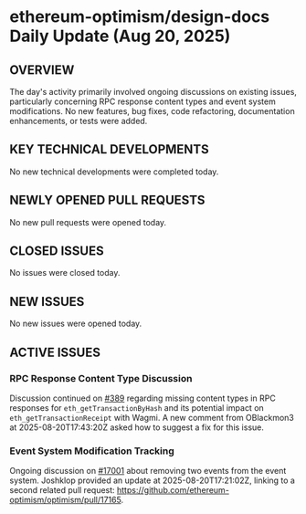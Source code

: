 # ethereum-optimism/design-docs Daily Update (Aug 20, 2025)
## OVERVIEW 
The day's activity primarily involved ongoing discussions on existing issues, particularly concerning RPC response content types and event system modifications. No new features, bug fixes, code refactoring, documentation enhancements, or tests were added.

## KEY TECHNICAL DEVELOPMENTS
No new technical developments were completed today.

## NEWLY OPENED PULL REQUESTS
No new pull requests were opened today.

## CLOSED ISSUES
No issues were closed today.

## NEW ISSUES
No new issues were opened today.

## ACTIVE ISSUES
### RPC Response Content Type Discussion
Discussion continued on [#389](https://github.com/ethereum-optimism/design-docs/issues/389) regarding missing content types in RPC responses for `eth_getTransactionByHash` and its potential impact on `eth_getTransactionReceipt` with Wagmi. A new comment from OBlackmon3 at 2025-08-20T17:43:20Z asked how to suggest a fix for this issue.

### Event System Modification Tracking
Ongoing discussion on [#17001](https://github.com/ethereum-optimism/design-docs/issues/17001) about removing two events from the event system. Joshklop provided an update at 2025-08-20T17:21:02Z, linking to a second related pull request: https://github.com/ethereum-optimism/optimism/pull/17165.